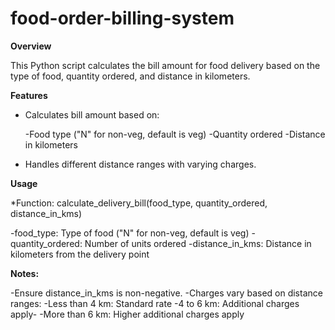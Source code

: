 # food-order-billing-system

**Overview**

This Python script calculates the bill amount for food delivery based on the type of food, quantity ordered, and distance in kilometers.

**Features**

* Calculates bill amount based on:

   -Food type ("N" for non-veg, default is veg)
   -Quantity ordered
   -Distance in kilometers
  
* Handles different distance ranges with varying charges.

**Usage**

*Function: calculate_delivery_bill(food_type, quantity_ordered, distance_in_kms)

   -food_type: Type of food ("N" for non-veg, default is veg)
   -quantity_ordered: Number of units ordered
   -distance_in_kms: Distance in kilometers from the delivery point

**Notes:**

   -Ensure distance_in_kms is non-negative.
   -Charges vary based on distance ranges:
   -Less than 4 km: Standard rate
   -4 to 6 km: Additional charges apply-
   -More than 6 km: Higher additional charges apply
